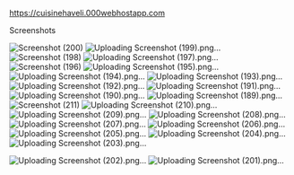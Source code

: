 https://cuisinehaveli.000webhostapp.com

Screenshots



![Screenshot (200)](https://github.com/vishaldhatrika/cuisinehaveli/assets/69749242/555b72a4-1148-4b02-81c3-709e12864370)
![Uploading Screenshot (199).png…]()
![Screenshot (198)](https://github.com/vishaldhatrika/cuisinehaveli/assets/69749242/d7f1fbdd-e8ba-41d1-8e75-83964001266b)
![Uploading Screenshot (197).png…]()
![Screenshot (196)](https://github.com/vishaldhatrika/cuisinehaveli/assets/69749242/25d84e0a-9ba5-4cb7-85c3-a1e5017298b0)
![Uploading Screenshot (195).png…]()
![Uploading Screenshot (194).png…]()
![Uploading Screenshot (193).png…]()
![Uploading Screenshot (192).png…]()
![Uploading Screenshot (191).png…]()
![Uploading Screenshot (190).png…]()
![Uploading Screenshot (189).png…]()
![Screenshot (211)](https://github.com/vishaldhatrika/cuisinehaveli/assets/69749242/63b6e95b-e7f7-4bd3-a86f-7cbd7aeeb97f)
![Uploading Screenshot (210).png…]()
![Uploading Screenshot (209).png…]()
![Uploading Screenshot (208).png…]()
![Uploading Screenshot (207).png…]()
![Uploading Screenshot (206).png…]()
![Uploading Screenshot (205).png…]()
![Uploading Screenshot (204).png…]()
![Uploading Screenshot (203).png…]()


![Uploading Screenshot (202).png…]()
![Uploading Screenshot (201).png…]()
